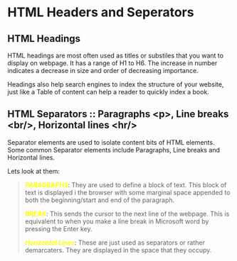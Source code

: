 # HTML Headers and Seperators

## HTML Headings
<p>HTML headings are most often used as titles or substiles that you want to display on  webpage. It has a range of H1 to H6. The increase in number indicates a decrease in size and order of decreasing importance.</p>

<p>Headings also help search engines to index the structure of your website, just like a Table of content can help a reader to quickly index a book.</p>

## HTML Separators :: Paragraphs &lt;p&gt;, Line breaks &lt;br/&gt;, Horizontal lines &lt;hr/&gt;

<p>Separator elements are used to isolate content bits of HTML elements. Some common Separator elements include Paragraphs, Line breaks and Horizontal lines.</p>

Lets look at them:<br/>
><p><em  style='color:yellow;font-weight:bold'>PARAGRAPHS</em>: They are used to define a block of text. This block of text is displayed i the browser with some marginal space appended to both the beginning/start and end of the paragraph.</p>
><p><i style='color:yellow;font-weight:bold'>BREAK</i>: This sends the cursor to the next line of the webpage. This is equivalent to when you make a line break in Microsoft word by pressing the Enter key.</p>
><p><em  style='color:yellow;font-weight:bold'>Horizontal Lines</em>: These are just used as separators or rather demarcaters. They are displayed in the space that they occupy.</p>
